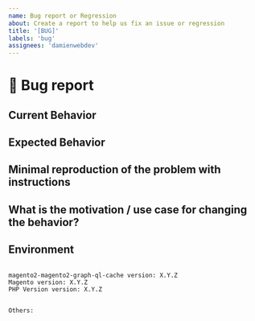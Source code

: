 ```yaml
---
name: Bug report or Regression
about: Create a report to help us fix an issue or regression
title: '[BUG]'
labels: 'bug'
assignees: 'damienwebdev'
---
```


<!--
PLEASE HELP US PROCESS GITHUB ISSUES FASTER BY PROVIDING THE FOLLOWING INFORMATION.

ISSUES MISSING IMPORTANT INFORMATION MAY BE CLOSED WITHOUT INVESTIGATION.
-->

# :bug: Bug report

## Current Behavior
<!-- Describe how the issue manifests. -->


## Expected Behavior
<!-- Describe what the expected behavior is. -->


## Minimal reproduction of the problem with instructions
<!-- Please provide the *STEPS TO REPRODUCE* and if possible a *MINIMAL DEMO* of the problem -->


## What is the motivation / use case for changing the behavior?
<!-- Describe the motivation or the concrete use case. -->


## Environment

<pre><code>
magento2-magento2-graph-ql-cache version: X.Y.Z
Magento version: X.Y.Z 
PHP Version version: X.Y.Z 
<!-- Check whether this is still an issue in the most recent magento2-magento2-graph-ql-cache version -->

Others:
<!-- Anything else relevant?  Operating system version, IDE, package manager, HTTP server, ... -->
</code></pre>